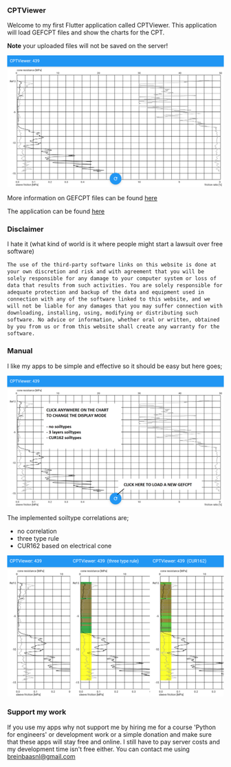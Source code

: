 ### CPTViewer

Welcome to my first Flutter application called CPTViewer. This application will load GEFCPT files and show the charts for the CPT.

**Note** your uploaded files will not be saved on the server!

![basic layout](https://github.com/breinbaas/breinbaas.github.io/blob/master/img/cptviewer.01.png?raw=true)

More information on GEFCPT files can be found [here](https://publicwiki.deltares.nl/display/STREAM/GEF-CPT)

The application can be found [here](https://cptviewer-458db.web.app/#/)

### Disclaimer

I hate it (what kind of world is it where people might start a lawsuit over free software)

```
The use of the third-party software links on this website is done at your own discretion and risk and with agreement that you will be solely responsible for any damage to your computer system or loss of data that results from such activities. You are solely responsible for adequate protection and backup of the data and equipment used in connection with any of the software linked to this website, and we will not be liable for any damages that you may suffer connection with downloading, installing, using, modifying or distributing such software. No advice or information, whether oral or written, obtained by you from us or from this website shall create any warranty for the software.
```

### Manual

I like my apps to be simple and effective so it should be easy but here goes;

![manual](https://github.com/breinbaas/breinbaas.github.io/blob/master/img/cptviewer.02.png?raw=true)

The implemented soiltype correlations are;

* no correlation
* three type rule
* CUR162 based on electrical cone

![implemented soil correlations](https://github.com/breinbaas/breinbaas.github.io/blob/master/img/cptviewer.03.png?raw=true)

### Support my work

If you use my apps why not support me by hiring me for a course 'Python for engineers' or development work or a simple donation and make sure that these apps will stay free and online. I still have to pay server costs and my development time isn't free either. You can contact me using breinbaasnl@gmail.com 





